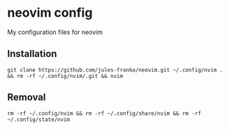 # neovim config

My configuration files for neovim

## Installation
`git clone https://github.com/jules-franko/neovim.git ~/.config/nvim . && rm -rf ~/.config/nvim/.git && nvim`

## Removal
`rm -rf ~/.config/nvim && rm -rf ~/.config/share/nvim && rm -rf ~/.config/state/nvim`
